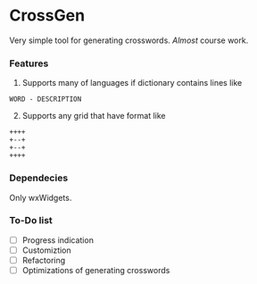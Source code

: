 # CrossGen #

Very simple tool for generating crosswords. *Almost* course work.

### Features ###

1. Supports many of languages if dictionary contains lines like
```
WORD - DESCRIPTION
```
2. Supports any grid that have format like
```
++++
+--+
+--+
++++
```

### Dependecies ###
Only wxWidgets.

### To-Do list ###

* [ ] Progress indication
* [ ] Customiztion
* [ ] Refactoring
* [ ] Optimizations of generating crosswords